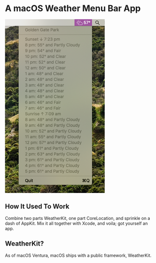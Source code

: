 # A macOS Weather Menu Bar App
![](screenshot.png)

## How It Used To Work
Combine two parts WeatherKit, one part CoreLocation, and sprinkle on a dash of AppKit. Mix it all together with Xcode, and voila; got yourself an app.

## WeatherKit?
As of macOS Ventura, macOS ships with a public framework, WeatherKit.